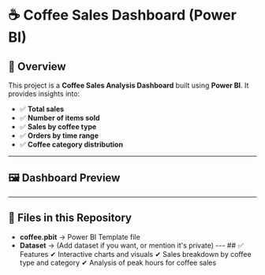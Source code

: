 # ☕ Coffee Sales Dashboard (Power BI) 
## 📌 Overview 
This project is a **Coffee Sales Analysis Dashboard** built using **Power BI**. It provides insights into: 
- ✅ **Total sales** 
- ✅ **Number of items sold**
- ✅ **Sales by coffee type**
- ✅ **Orders by time range**
- ✅ **Coffee category distribution**
---
  
## 🖼 Dashboard Preview 

--- 
## 📂 Files in this Repository 
- **coffee.pbit** → Power BI Template file
- **Dataset** → (Add dataset if you want, or mention it's private)
--- ## ✅ Features
  ✔ Interactive charts and visuals
  ✔ Sales breakdown by coffee type and category
  ✔ Analysis of peak hours for coffee sales 
